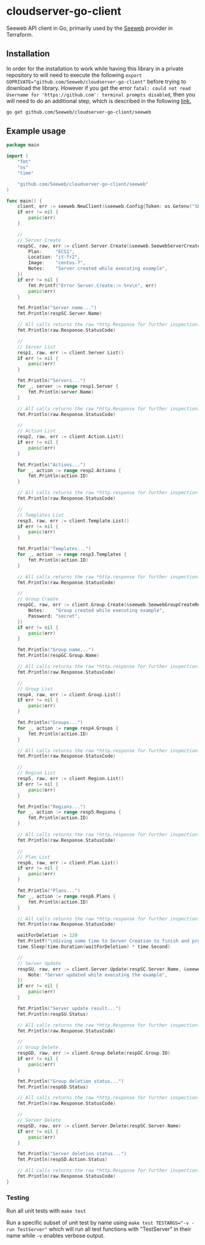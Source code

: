 # cloudserver-go-client
Seeweb API client in Go, primarily used by the [Seeweb](https://github.com/Seeweb/terraform-provider) provider in Terraform.

## Installation

In order for the installation to work while having this library in a private repository to will need to execute the following `export GOPRIVATE="github.com/Seeweb/cloudserver-go-client"` before trying to download the library. However if you get the error `fatal: could not read Username for 'https://github.com': terminal prompts disabled`, then you will need to do an additional step, which is described in the following [link.](https://www.digitalocean.com/community/tutorials/how-to-use-a-private-go-module-in-your-own-project#providing-private-module-credentials-for-https)

```bash
go get github.com/Seeweb/cloudserver-go-client/seeweb
```

## Example usage
```go
package main

import (
	"fmt"
	"os"
	"time"

	"github.com/Seeweb/cloudserver-go-client/seeweb"
)

func main() {
	client, err := seeweb.NewClient(&seeweb.Config{Token: os.Getenv("SEEWEB_TOKEN"), Debug: true})
	if err != nil {
		panic(err)
	}

	//
	// Server Create
	respSC, raw, err := client.Server.Create(&seeweb.SeewebServerCreateRequest{
		Plan:     "ECS1",
		Location: "it-fr2",
		Image:    "centos-7",
		Notes:    "Server created while executing example",
	})
	if err != nil {
		fmt.Printf("Error Server.Create::> %+v\n", err)
		panic(err)
	}

	fmt.Println("Server name...")
	fmt.Println(respSC.Server.Name)

	// All calls returns the raw *http.Response for further inspection.
	fmt.Println(raw.Response.StatusCode)

	//
	// Server List
	resp1, raw, err := client.Server.List()
	if err != nil {
		panic(err)
	}

	fmt.Println("Servers...")
	for _, server := range resp1.Server {
		fmt.Println(server.Name)
	}

	// All calls returns the raw *http.Response for further inspection.
	fmt.Println(raw.Response.StatusCode)

	//
	// Action List
	resp2, raw, err := client.Action.List()
	if err != nil {
		panic(err)
	}

	fmt.Println("Actions...")
	for _, action := range resp2.Actions {
		fmt.Println(action.ID)
	}

	// All calls returns the raw *http.response for further inspection.
	fmt.Println(raw.Response.StatusCode)

	//
	// Templates List
	resp3, raw, err := client.Template.List()
	if err != nil {
		panic(err)
	}

	fmt.Println("Templates...")
	for _, action := range resp3.Templates {
		fmt.Println(action.ID)
	}

	// All calls returns the raw *http.response for further inspection.
	fmt.Println(raw.Response.StatusCode)

	//
	// Group Create
	respGC, raw, err := client.Group.Create(&seeweb.SeewebGroupCreateRequest{
		Notes:    "Group created while executing example",
		Password: "secret",
	})
	if err != nil {
		panic(err)
	}

	fmt.Println("Group name...")
	fmt.Println(respGC.Group.Name)

	// All calls returns the raw *http.response for further inspection.
	fmt.Println(raw.Response.StatusCode)

	//
	// Group List
	resp4, raw, err := client.Group.List()
	if err != nil {
		panic(err)
	}

	fmt.Println("Groups...")
	for _, action := range resp4.Groups {
		fmt.Println(action.ID)
	}

	// All calls returns the raw *http.response for further inspection.
	fmt.Println(raw.Response.StatusCode)

	//
	// Region List
	resp5, raw, err := client.Region.List()
	if err != nil {
		panic(err)
	}

	fmt.Println("Regions...")
	for _, action := range resp5.Regions {
		fmt.Println(action.ID)
	}

	// All calls returns the raw *http.response for further inspection.
	fmt.Println(raw.Response.StatusCode)

	//
	// Plan List
	resp6, raw, err := client.Plan.List()
	if err != nil {
		panic(err)
	}

	fmt.Println("Plans...")
	for _, action := range resp6.Plans {
		fmt.Println(action.ID)
	}

	// All calls returns the raw *http.response for further inspection.
	fmt.Println(raw.Response.StatusCode)

	waitForDeletion := 120
	fmt.Printf("\nGiving some time to Server Creation to finish and proceed with Server.Update and deletion of Server and Group created.\nThe remaining API calls will be executed in %d seconds.\n\nIf the deletion fails. Please go to the console and explicitly delete Server name %q and Group name %q\n\n", waitForDeletion, respSC.Server.Name, respGC.Group.Name)
	time.Sleep(time.Duration(waitForDeletion) * time.Second)

	//
	// Server Update
	respSU, raw, err := client.Server.Update(respSC.Server.Name, &seeweb.SeewebServerUpdateRequest{
		Note: "Server updated while executing the example",
	})
	if err != nil {
		panic(err)
	}

	fmt.Println("Server update result...")
	fmt.Println(respSU.Status)

	// All calls returns the raw *http.Response for further inspection.
	fmt.Println(raw.Response.StatusCode)

	//
	// Group Delete
	respGD, raw, err := client.Group.Delete(respGC.Group.ID)
	if err != nil {
		panic(err)
	}

	fmt.Println("Group deletion status...")
	fmt.Println(respGD.Status)

	// All calls returns the raw *http.response for further inspection.
	fmt.Println(raw.Response.StatusCode)

	//
	// Server Delete
	respSD, raw, err := client.Server.Delete(respSC.Server.Name)
	if err != nil {
		panic(err)
	}

	fmt.Println("Server deletion status...")
	fmt.Println(respSD.Action.Status)

	// All calls returns the raw *http.Response for further inspection.
	fmt.Println(raw.Response.StatusCode)
}
```

### Testing

Run all unit tests with `make test`

Run a specific subset of unit test by name using `make test TESTARGS="-v -run TestServer"` which will run all test functions with "TestServer" in their name while `-v` enables verbose output.
